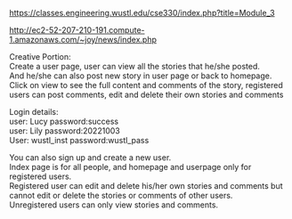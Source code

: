 https://classes.engineering.wustl.edu/cse330/index.php?title=Module_3

http://ec2-52-207-210-191.compute-1.amazonaws.com/~joy/news/index.php


Creative Portion:  
Create a user page, user can view all the stories that he/she posted.  
And he/she can also post new story in user page or back to homepage.  
Click on view to see the full content and comments of the story, registered users can post comments, edit and delete their own stories and comments  

Login details:  
user: Lucy password:success  
user: Lily password:20221003  
User: wustl_inst password:wustl_pass  

You can also sign up and create a new user.  
Index page is for all people, and homepage and userpage only for registered users.  
Registered user can edit and delete his/her own stories and comments but cannot edit or delete the stories or comments of other users.   
Unregistered users can only view stories and comments.  


